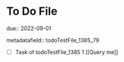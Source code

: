 # To Do File

due:: 2022-09-01

metadatafield:: todoTestFile_1385_79

- [ ] Task of todoTestFile_1385 1 [[Query me]]
